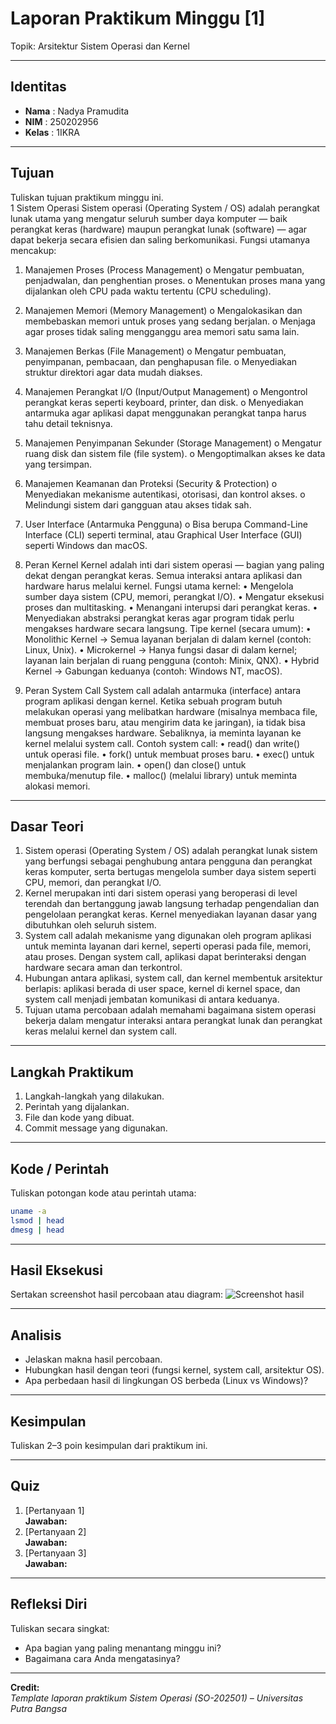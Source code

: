 
# Laporan Praktikum Minggu [1]
Topik: Arsitektur Sistem Operasi dan Kernel

---

## Identitas
- **Nama**  : Nadya Pramudita
- **NIM**   : 250202956 
- **Kelas** : 1IKRA

---

## Tujuan
Tuliskan tujuan praktikum minggu ini.  
1 Sistem Operasi
Sistem operasi (Operating System / OS) adalah perangkat lunak utama yang mengatur seluruh sumber daya komputer — baik perangkat keras (hardware) maupun perangkat lunak (software) — agar dapat bekerja secara efisien dan saling berkomunikasi.
Fungsi utamanya mencakup:
1.	Manajemen Proses (Process Management)
o	Mengatur pembuatan, penjadwalan, dan penghentian proses.
o	Menentukan proses mana yang dijalankan oleh CPU pada waktu tertentu (CPU scheduling).
2.	Manajemen Memori (Memory Management)
o	Mengalokasikan dan membebaskan memori untuk proses yang sedang berjalan.
o	Menjaga agar proses tidak saling mengganggu area memori satu sama lain.
3.	Manajemen Berkas (File Management)
o	Mengatur pembuatan, penyimpanan, pembacaan, dan penghapusan file.
o	Menyediakan struktur direktori agar data mudah diakses.
4.	Manajemen Perangkat I/O (Input/Output Management)
o	Mengontrol perangkat keras seperti keyboard, printer, dan disk.
o	Menyediakan antarmuka agar aplikasi dapat menggunakan perangkat tanpa harus tahu detail teknisnya.
5.	Manajemen Penyimpanan Sekunder (Storage Management)
o	Mengatur ruang disk dan sistem file (file system).
o	Mengoptimalkan akses ke data yang tersimpan.
6.	Manajemen Keamanan dan Proteksi (Security & Protection)
o	Menyediakan mekanisme autentikasi, otorisasi, dan kontrol akses.
o	Melindungi sistem dari gangguan atau akses tidak sah.
7.	User Interface (Antarmuka Pengguna)
o	Bisa berupa Command-Line Interface (CLI) seperti terminal, atau Graphical User Interface (GUI) seperti Windows dan macOS.

2. Peran Kernel
Kernel adalah inti dari sistem operasi — bagian yang paling dekat dengan perangkat keras.
Semua interaksi antara aplikasi dan hardware harus melalui kernel.
Fungsi utama kernel:
•	Mengelola sumber daya sistem (CPU, memori, perangkat I/O).
•	Mengatur eksekusi proses dan multitasking.
•	Menangani interupsi dari perangkat keras.
•	Menyediakan abstraksi perangkat keras agar program tidak perlu mengakses hardware secara langsung.
Tipe kernel (secara umum):
•	Monolithic Kernel → Semua layanan berjalan di dalam kernel (contoh: Linux, Unix).
•	Microkernel → Hanya fungsi dasar di dalam kernel; layanan lain berjalan di ruang pengguna (contoh: Minix, QNX).
•	Hybrid Kernel → Gabungan keduanya (contoh: Windows NT, macOS).

3. Peran System Call
System call adalah antarmuka (interface) antara program aplikasi dengan kernel.
Ketika sebuah program butuh melakukan operasi yang melibatkan hardware (misalnya membaca file, membuat proses baru, atau mengirim data ke jaringan), ia tidak bisa langsung mengakses hardware.
Sebaliknya, ia meminta layanan ke kernel melalui system call.
Contoh system call:
•	read() dan write() untuk operasi file.
•	fork() untuk membuat proses baru.
•	exec() untuk menjalankan program lain.
•	open() dan close() untuk membuka/menutup file.
•	malloc() (melalui library) untuk meminta alokasi memori.

---

## Dasar Teori
1.	Sistem operasi (Operating System / OS) adalah perangkat lunak sistem yang berfungsi sebagai penghubung antara pengguna dan perangkat keras komputer, serta bertugas mengelola sumber daya sistem seperti CPU, memori, dan perangkat I/O.
2.	Kernel merupakan inti dari sistem operasi yang beroperasi di level terendah dan bertanggung jawab langsung terhadap pengendalian dan pengelolaan perangkat keras. Kernel menyediakan layanan dasar yang dibutuhkan oleh seluruh sistem.
3.	System call adalah mekanisme yang digunakan oleh program aplikasi untuk meminta layanan dari kernel, seperti operasi pada file, memori, atau proses. Dengan system call, aplikasi dapat berinteraksi dengan hardware secara aman dan terkontrol.
4.	Hubungan antara aplikasi, system call, dan kernel membentuk arsitektur berlapis: aplikasi berada di user space, kernel di kernel space, dan system call menjadi jembatan komunikasi di antara keduanya.
5.	Tujuan utama percobaan adalah memahami bagaimana sistem operasi bekerja dalam mengatur interaksi antara perangkat lunak dan perangkat keras melalui kernel dan system call.

---

## Langkah Praktikum
1. Langkah-langkah yang dilakukan.  
2. Perintah yang dijalankan.  
3. File dan kode yang dibuat.  
4. Commit message yang digunakan.

---

## Kode / Perintah
Tuliskan potongan kode atau perintah utama:
```bash
uname -a
lsmod | head
dmesg | head
```

---

## Hasil Eksekusi
Sertakan screenshot hasil percobaan atau diagram:
![Screenshot hasil](screenshots/example.png)

---

## Analisis
- Jelaskan makna hasil percobaan.  
- Hubungkan hasil dengan teori (fungsi kernel, system call, arsitektur OS).  
- Apa perbedaan hasil di lingkungan OS berbeda (Linux vs Windows)?  

---

## Kesimpulan
Tuliskan 2–3 poin kesimpulan dari praktikum ini.

---

## Quiz
1. [Pertanyaan 1]  
   **Jawaban:**  
2. [Pertanyaan 2]  
   **Jawaban:**  
3. [Pertanyaan 3]  
   **Jawaban:**  

---

## Refleksi Diri
Tuliskan secara singkat:
- Apa bagian yang paling menantang minggu ini?  
- Bagaimana cara Anda mengatasinya?  

---

**Credit:**  
_Template laporan praktikum Sistem Operasi (SO-202501) – Universitas Putra Bangsa_
